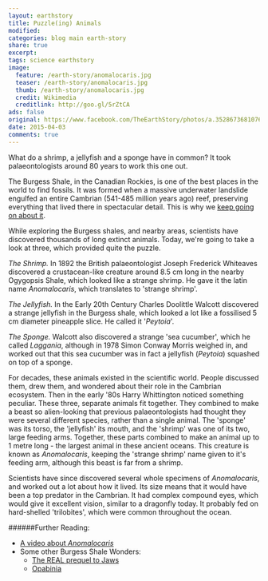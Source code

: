 ```yaml
---
layout: earthstory
title: Puzzle(ing) Animals
modified:
categories: blog main earth-story
share: true
excerpt:
tags: science earthstory
image:
  feature: /earth-story/anomalocaris.jpg
  teaser: /earth-story/anomalocaris.jpg
  thumb: /earth-story/anomalocaris.jpg
  credit: Wikimedia
  creditlink: http://goo.gl/5rZtCA
ads: false
original: https://www.facebook.com/TheEarthStory/photos/a.352867368107647.80532.352857924775258/856256574435388/?type=1
date: 2015-04-03
comments: true
---
```


What do a shrimp, a jellyfish and a sponge have in common? It took palaeontologists around 80 years to work this one out.

The Burgess Shale, in the Canadian Rockies, is one of the best places in the world to find fossils. It was formed when a massive underwater landslide engulfed an entire Cambrian (541-485 million years ago) reef, preserving everything that lived there in spectacular detail. This is why we [keep going on about it](http://on.fb.me/Riw7KU
).

While exploring the Burgess shales, and nearby areas, scientists have discovered thousands of long extinct animals. Today, we're going to take a look at three, which provided quite the puzzle.

*The Shrimp.*
In 1892 the British palaeontologist Joseph Frederick Whiteaves discovered a crustacean-like creature around 8.5 cm long in the nearby Ogygopsis Shale, which looked like a strange shrimp. He gave it the latin name *Anomalocaris*, which translates to 'strange shrimp'.

*The Jellyfish.*
In the Early 20th Century Charles Doolittle Walcott discovered a strange jellyfish in the Burgess shale, which looked a lot like a fossilised 5 cm diameter pineapple slice. He called it '*Peytoia*'.

*The Sponge.*
Walcott also discovered a strange 'sea cucumber', which he called *Laggania*, although in 1978 Simon Conway Morris weighed in, and worked out that this sea cucumber was in fact a jellyfish (*Peytoia*) squashed on top of a sponge.

For decades, these animals existed in the scientific world. People discussed them, drew them, and wondered about their role in the Cambrian ecosystem. Then in the early '80s Harry Whittington noticed something peculiar. These three, separate animals fit together. They combined to make a beast so alien-looking that previous palaeontologists had thought they were several different species, rather than a single animal. The 'sponge' was its torso, the 'jellyfish' its mouth, and the 'shrimp' was one of its two, large feeding arms. Together, these parts combined to make an animal up to 1 metre long - the largest animal in these ancient oceans. This creature is known as *Anomalocaris*, keeping the 'strange shrimp' name given to it's feeding arm, although this beast is far from a shrimp.

Scientists have since discovered several whole specimens of *Anomalocaris*, and worked out a lot about how it lived. Its size means that it would have been a top predator in the Cambrian. It had complex compound eyes, which would give it excellent vision, similar to a dragonfly today. It probably fed on hard-shelled 'trilobites', which were common throughout the ocean.

######Further Reading:
* [A video about *Anomalocaris*](http://goo.gl/F7kMO1)
* Some other Burgess Shale Wonders:
  * [The REAL prequel to Jaws](http://goo.gl/gVGUbT)
  * [Opabinia](http://goo.gl/W7rhNL)
